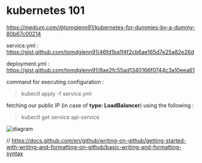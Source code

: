 # kubernetes 101

https://medium.com/@tomglenn91/kubernetes-for-dummies-by-a-dummy-80b67c00214

service.yml : https://gist.github.com/tomdglenn91/46fd1ba1f4f2cb6ae165d7e25a82e26d

deployment.yml : https://gist.github.com/tomdglenn91/8ae2fc55ad1340166f0744c3a10eea61 

command for executing configuration : 

> kubectl apply -f service.yml
 
fetching our public IP (in case of __type: LoadBalancer__) using the following :

> kubectl get service api-service

![diagram](https://miro.medium.com/max/875/1*OA4FgRfYxJ-P2XrGIbbdbg.png)


// https://docs.github.com/en/github/writing-on-github/getting-started-with-writing-and-formatting-on-github/basic-writing-and-formatting-syntax
